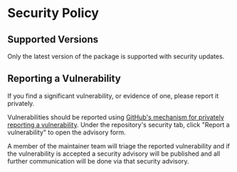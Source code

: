 # Security Policy

## Supported Versions

Only the latest version of the package is supported with security updates.

## Reporting a Vulnerability

If you find a significant vulnerability, or evidence of one, please report it
privately.

Vulnerabilities should be reported using
[GitHub's mechanism for privately reporting a vulnerability](https://docs.github.com/en/code-security/security-advisories/guidance-on-reporting-and-writing/privately-reporting-a-security-vulnerability#privately-reporting-a-security-vulnerability).
Under the repository's security tab, click "Report a vulnerability" to open the
advisory form.

A member of the maintainer team will triage the reported vulnerability and if
the vulnerability is accepted a security advisory will be published and all
further communication will be done via that security advisory.

